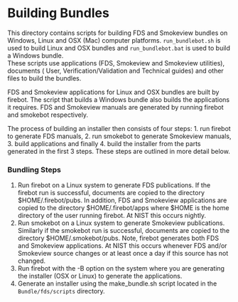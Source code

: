 #  Building Bundles

This directory contains scripts for building FDS and Smokeview bundles on Windows, Linux and OSX (Mac) computer platforms. 
`run_bundlebot.sh` is used to build Linux and OSX bundles and `run_bundlebot.bat` is used to build a Windows bundle.  
These scripts use applications (FDS, Smokeview and Smokeview utilities), 
documents ( User, Verification/Validation and Technical guides) and other files to build the bundles.

FDS and Smokeview applications for Linux and OSX bundles are built by firebot.  The script that builds a Windows bundle
also builds the applications it requires. FDS and Smokeview manuals are generated
by running firebot and smokebot respectively. 

The process of building an installer then consists of four steps: 1. run firebot to generate FDS manuals, 2. run smokebot to generate
Smokeview manuals, 3. build applications and finally 4. build the installer from the parts generated in the first 3 steps.
These steps are outlined in more detail below.

### Bundling Steps

1. Run firebot on a Linux system to generate FDS publications. If the firebot run is successful, documents are copied to the
directory $HOME/.firebot/pubs.  In addition, FDS and Smokeview applications are copied to the directory $HOME/.firebot/apps
where $HOME is the home directory of the user running firebot. At NIST this occurs nightly.
2. Run smokebot on a Linux system to generate Smokeview publications. Similarly if the smokebot run is successful, documents are copied
to the directory $HOME/.smokebot/pubs.  Note, firebot generates both FDS and Smokeview applications.
At NIST this occurs whenever FDS and/or Smokeview source changes or at least once a day if this source has not changed.
3. Run firebot with the -B option on the system where you are generating  the installer (OSX or Linux) to generate the applications. 
4. Generate an installer using the make_bundle.sh script located in the `Bundle/fds/scripts` directory.  
